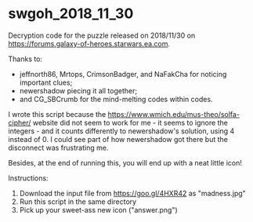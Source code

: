 # swgoh_2018_11_30
Decryption code for the puzzle released on 2018/11/30 on https://forums.galaxy-of-heroes.starwars.ea.com.

Thanks to: 
 - jeffnorth86, Mrtops, CrimsonBadger, and NaFakCha for noticing important clues;
 - newershadow piecing it all together;
 - and CG_SBCrumb for the mind-melting codes within codes.
 
I wrote this script because the https://www.wmich.edu/mus-theo/solfa-cipher/ website did not seem to work for me - it seems to ignore the integers - and it counts differently to newershadow's solution, using 4 instead of 0. I could see part of how newershadow got there but the disconnect was frustrating me.
 
Besides, at the end of running this, you will end up with a neat little icon!

Instructions:
1. Download the input file from https://goo.gl/4HXR42 as "madness.jpg"
2. Run this script in the same directory
3. Pick up your sweet-ass new icon ("answer.png")
